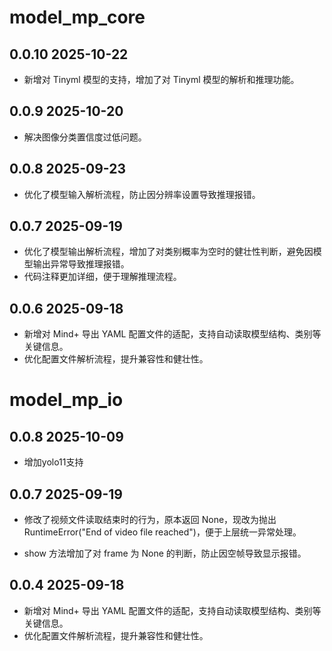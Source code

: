# model_mp_core
## 0.0.10    2025-10-22

- 新增对 Tinyml 模型的支持，增加了对 Tinyml 模型的解析和推理功能。

## 0.0.9     2025-10-20

- 解决图像分类置信度过低问题。

## 0.0.8     2025-09-23

- 优化了模型输入解析流程，防止因分辨率设置导致推理报错。

## 0.0.7     2025-09-19

- 优化了模型输出解析流程，增加了对类别概率为空时的健壮性判断，避免因模型输出异常导致推理报错。
- 代码注释更加详细，便于理解推理流程。

## 0.0.6     2025-09-18

- 新增对 Mind+ 导出 YAML 配置文件的适配，支持自动读取模型结构、类别等关键信息。
- 优化配置文件解析流程，提升兼容性和健壮性。


# model_mp_io
## 0.0.8    2025-10-09

- 增加yolo11支持

## 0.0.7    2025-09-19

- 修改了视频文件读取结束时的行为，原本返回 None，现改为抛出 RuntimeError("End of video file reached")，便于上层统一异常处理。

- show 方法增加了对 frame 为 None 的判断，防止因空帧导致显示报错。

## 0.0.4    2025-09-18

- 新增对 Mind+ 导出 YAML 配置文件的适配，支持自动读取模型结构、类别等关键信息。
- 优化配置文件解析流程，提升兼容性和健壮性。